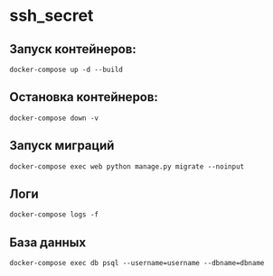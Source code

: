 # ssh_secret

## Запуск контейнеров:

```
docker-compose up -d --build
```

## Остановка контейнеров:

```
docker-compose down -v
```

## Запуск миграций

```
docker-compose exec web python manage.py migrate --noinput
```

## Логи

```
docker-compose logs -f
```

## База данных

```
docker-compose exec db psql --username=username --dbname=dbname
```
